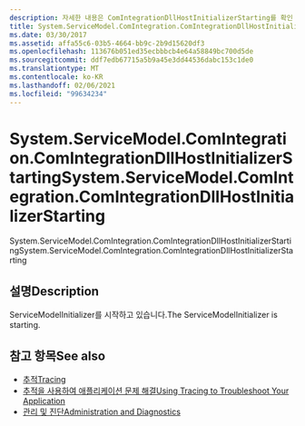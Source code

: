 ```yaml
---
description: 자세한 내용은 ComIntegrationDllHostInitializerStarting를 확인 하세요.
title: System.ServiceModel.ComIntegration.ComIntegrationDllHostInitializerStarting
ms.date: 03/30/2017
ms.assetid: affa55c6-03b5-4664-bb9c-2b9d15620df3
ms.openlocfilehash: 113676b051ed35ecbbbcb4e64a58849bc700d5de
ms.sourcegitcommit: ddf7edb67715a5b9a45e3dd44536dabc153c1de0
ms.translationtype: MT
ms.contentlocale: ko-KR
ms.lasthandoff: 02/06/2021
ms.locfileid: "99634234"
---
```

# <a name="systemservicemodelcomintegrationcomintegrationdllhostinitializerstarting"></a><span data-ttu-id="7e434-103">System.ServiceModel.ComIntegration.ComIntegrationDllHostInitializerStarting</span><span class="sxs-lookup"><span data-stu-id="7e434-103">System.ServiceModel.ComIntegration.ComIntegrationDllHostInitializerStarting</span></span>

<span data-ttu-id="7e434-104">System.ServiceModel.ComIntegration.ComIntegrationDllHostInitializerStarting</span><span class="sxs-lookup"><span data-stu-id="7e434-104">System.ServiceModel.ComIntegration.ComIntegrationDllHostInitializerStarting</span></span>  
  
## <a name="description"></a><span data-ttu-id="7e434-105">설명</span><span class="sxs-lookup"><span data-stu-id="7e434-105">Description</span></span>  

 <span data-ttu-id="7e434-106">ServiceModelInitializer를 시작하고 있습니다.</span><span class="sxs-lookup"><span data-stu-id="7e434-106">The ServiceModelInitializer is starting.</span></span>  
  
## <a name="see-also"></a><span data-ttu-id="7e434-107">참고 항목</span><span class="sxs-lookup"><span data-stu-id="7e434-107">See also</span></span>

- [<span data-ttu-id="7e434-108">추적</span><span class="sxs-lookup"><span data-stu-id="7e434-108">Tracing</span></span>](index.md)
- [<span data-ttu-id="7e434-109">추적을 사용하여 애플리케이션 문제 해결</span><span class="sxs-lookup"><span data-stu-id="7e434-109">Using Tracing to Troubleshoot Your Application</span></span>](using-tracing-to-troubleshoot-your-application.md)
- [<span data-ttu-id="7e434-110">관리 및 진단</span><span class="sxs-lookup"><span data-stu-id="7e434-110">Administration and Diagnostics</span></span>](../index.md)
